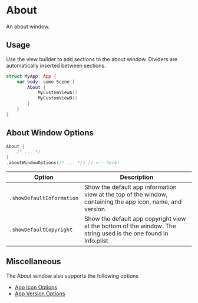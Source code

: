 # About
An about window.

## Usage
Use the view builder to add sections to the about window.  Dividers are automatically inserted between sections.
```swift
struct MyApp: App {
	var body: some Scene {
		About {
			MyCustomViewA()
			MyCustomViewB()
		}
	}
}
```

## About Window Options
```swift
About {
	/* ... */
}
.aboutWindowOptions(/* ... */) // <-- here!
```
| Option | Description |
| - | - |
| `.showDefaultInformation` | Show the default app information view at the top of the window, containing the app icon, name, and version. |
| `.showDefaultCopyright` | Show the default app copyright view at the bottom of the window.  The string used is the one found in Info.plist |

## Miscellaneous
The About window also supports the following options
- [App Icon Options](Sources/_MoreWindowsCommon/DOCUMENTATION.md#app-icon-options)
- [App Version Options](Sources/_MoreWindowsCommon/DOCUMENTATION.md#app-version-options)
